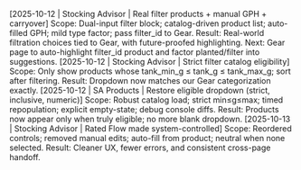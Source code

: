 [2025-10-12 | Stocking Advisor | Real filter products + manual GPH + carryover]
Scope: Dual-input filter block; catalog-driven product list; auto-filled GPH; mild type factor; pass filter_id to Gear.
Result: Real-world filtration choices tied to Gear, with future-proofed highlighting.
Next: Gear page to auto-highlight filter_id product and factor planted/filter into suggestions.
[2025-10-12 | Stocking Advisor | Strict filter catalog eligibility]
Scope: Only show products whose tank_min_g ≤ tank_g ≤ tank_max_g; sort after filtering.
Result: Dropdown now matches our Gear categorization exactly.
[2025-10-12 | SA Products | Restore eligible dropdown (strict, inclusive, numeric)]
Scope: Robust catalog load; strict min≤g≤max; timed repopulation; explicit empty-state; debug console diffs.
Result: Products now appear only when truly eligible; no more blank dropdown.
[2025-10-13 | Stocking Advisor | Rated Flow made system-controlled]
Scope: Reordered controls; removed manual edits; auto-fill from product; neutral when none selected.
Result: Cleaner UX, fewer errors, and consistent cross-page handoff.
